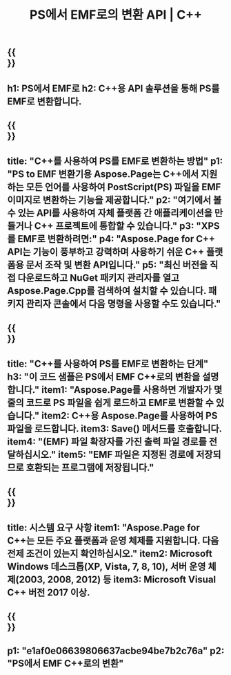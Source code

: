 ﻿---
translation: true
template: /_templates/_conversion-child-cpp.md
title: PS에서 EMF로의 변환 API | C++
url: /cpp/conversion/ps-to-emf/
description: PS에서 EMF로의 변환은 Aspose.Page for C++ API 솔루션에서 제공합니다. Windows 32비트, Windows 64비트 및 Linux 64비트용 C++ 런타임 환경에서 작동합니다.
informat: PS
outformat: EMF
otherformats: XPS EPS
---

{{<section banner>}}
---
h1: PS에서 EMF로
h2: C++용 API 솔루션을 통해 PS를 EMF로 변환합니다.
---

{{<section overview>}}
---
title: "C++를 사용하여 PS를 EMF로 변환하는 방법"
p1: "PS to EMF 변환기용 Aspose.Page는 C++에서 지원하는 모든 언어를 사용하여 PostScript(PS) 파일을 EMF 이미지로 변환하는 기능을 제공합니다."
p2: "여기에서 볼 수 있는 API를 사용하여 자체 플랫폼 간 애플리케이션을 만들거나 C++ 프로젝트에 통합할 수 있습니다."
p3: "XPS를 EMF로 변환하려면:"
p4: "Aspose.Page for C++ API는 기능이 풍부하고 강력하며 사용하기 쉬운 C++ 플랫폼용 문서 조작 및 변환 API입니다."
p5: "최신 버전을 직접 다운로드하고 NuGet 패키지 관리자를 열고 Aspose.Page.Cpp를 검색하여 설치할 수 있습니다. 패키지 관리자 콘솔에서 다음 명령을 사용할 수도 있습니다."
---

{{<section feature1>}}
---
title: "C++를 사용하여 PS를 EMF로 변환하는 단계"
h3: "이 코드 샘플은 PS에서 EMF C++로의 변환을 설명합니다."
item1: "Aspose.Page를 사용하면 개발자가 몇 줄의 코드로 PS 파일을 쉽게 로드하고 EMF로 변환할 수 있습니다."
item2: C++용 Aspose.Page를 사용하여 PS 파일을 로드합니다.
item3: Save() 메서드를 호출합니다.
item4: "(EMF) 파일 확장자를 가진 출력 파일 경로를 전달하십시오."
item5: "EMF 파일은 지정된 경로에 저장되므로 호환되는 프로그램에 저장됩니다."
---

{{<section feature2>}}
---
title: 시스템 요구 사항
item1: "Aspose.Page for C++는 모든 주요 플랫폼과 운영 체제를 지원합니다. 다음 전제 조건이 있는지 확인하십시오."
item2: Microsoft Windows 데스크톱(XP, Vista, 7, 8, 10), 서버 운영 체제(2003, 2008, 2012) 등
item3: Microsoft Visual C++ 버전 2017 이상.
---

{{<section gist>}}
---
p1: "e1af0e06639806637acbe94be7b2c76a"
p2: "PS에서 EMF C++로의 변환"
---
